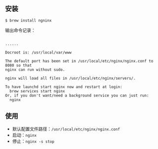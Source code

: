 ## 安装

```
$ brew install ngninx
```

输出命令记录：

```

......

Docroot is: /usr/local/var/www

The default port has been set in /usr/local/etc/nginx/nginx.conf to 8080 so that
nginx can run without sudo.

nginx will load all files in /usr/local/etc/nginx/servers/.

To have launchd start nginx now and restart at login:
  brew services start nginx
Or, if you don't want/need a background service you can just run:
  nginx
```

## 使用

* 默认配置文件路径：`/usr/local/etc/nginx/nginx.conf`
* 启动：`nginx`
* 停止：`nginx -s stop`
